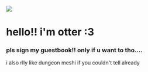 ![]([[https://github.com/otterhop/otterhop/assets/81709214/75583e0e-1762-4b4c-af38-822a74d3adc1](https://tenor.com/view/mairimashita-clara-valac-dance-gif-22079793)](https://tenor.com/view/mairimashita-clara-valac-dance-gif-22079793))
# hello!! i'm otter :3
### pls sign my guestbook!! only if u want to tho....
i also rlly like dungeon meshi if you couldn't tell already
